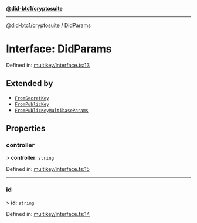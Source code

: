 [**@did-btc1/cryptosuite**](../README.md)

***

[@did-btc1/cryptosuite](../globals.md) / DidParams

# Interface: DidParams

Defined in: [multikey/interface.ts:13](https://github.com/dcdpr/did-btc1-js/blob/4ab6f9915d95beed9bc633644c9db1539395f512/packages/cryptosuite/src/multikey/interface.ts#L13)

## Extended by

- [`FromSecretKey`](FromSecretKey.md)
- [`FromPublicKey`](FromPublicKey.md)
- [`FromPublicKeyMultibaseParams`](FromPublicKeyMultibaseParams.md)

## Properties

### controller

&gt; **controller**: `string`

Defined in: [multikey/interface.ts:15](https://github.com/dcdpr/did-btc1-js/blob/4ab6f9915d95beed9bc633644c9db1539395f512/packages/cryptosuite/src/multikey/interface.ts#L15)

***

### id

&gt; **id**: `string`

Defined in: [multikey/interface.ts:14](https://github.com/dcdpr/did-btc1-js/blob/4ab6f9915d95beed9bc633644c9db1539395f512/packages/cryptosuite/src/multikey/interface.ts#L14)
